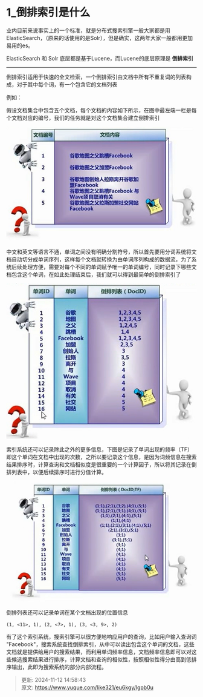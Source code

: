 # 1_倒排索引是什么

业内目前来说事实上的一个标准，就是分布式搜索引擎一般大家都是用ElasticSearch，（原来的话使用的是Solr），但是确实，这两年大家一般都用更加易用的es。



ElasticSearch 和 Solr 底层都是基于Lucene，而Lucene的底层原理是 **倒排索引**

****

倒排索引适用于快速的全文检索，一个倒排索引由文档中所有不重复词的列表构成，对于其中每个词，有一个包含它的文档列表



例如：



假设文档集合中包含五个文档，每个文档的内容如下所示，在图中最左端一栏是每个文档对应的编号，我们的任务就是对这个文档集合建立倒排索引



![1658911397744-6ef181b4-5033-4eba-aa92-6e1701307d7f.png](./img/G_92ZgE31n1I5Bfx/1658911397744-6ef181b4-5033-4eba-aa92-6e1701307d7f-668010.png)



中文和英文等语言不通，单词之间没有明确分割符号，所以首先要用分词系统将文档自动切分成单词序列，这样每个文档就转换为由单词序列构成的数据流，为了系统后续处理方便，需要对每个不同的单词赋予唯一的单词编号，同时记录下哪些文档包含这个单词，在如此处理结束后，我们就可以得到最简单的倒排索引了



![1658911418199-0560530a-5d2d-4cfd-8a63-aabd9f69fe66.png](./img/G_92ZgE31n1I5Bfx/1658911418199-0560530a-5d2d-4cfd-8a63-aabd9f69fe66-416340.png)



索引系统还可以记录除此之外的更多信息，下图是记录了单词出现的频率（TF）即这个单词在文档中出现的次数，之所以要记录这个信息，是因为词频信息在搜索结果排序时，计算查询和文档相似度是很重要的一个计算因子，所以将其记录在倒排列表中，以便后续排序时进行分值计算。



![1658911405506-e8ecc23d-5bae-43fd-ae38-728307aa6fd7.png](./img/G_92ZgE31n1I5Bfx/1658911405506-e8ecc23d-5bae-43fd-ae38-728307aa6fd7-911076.png)



倒排列表还可以记录单词在某个文档出现的位置信息



```plain
(1, <11>, 1), (2, <7>, 1), (3, <3, 9>, 2)
```



有了这个索引系统，搜索引擎可以很方便地响应用户的查询，比如用户输入查询词 "Facebook"，搜索系统查找倒排索引，从中可以读出包含这个单词的文档，这些文档就是提供给用户的搜索结果，而利用单词频率信息，文档频率信息即可以对这些候选搜索结果进行排序，计算文档和查询的相似性，按照相似性得分由高到低排序输出，此即为搜索系统的部分内部流程。



> 更新: 2024-11-12 14:58:43  
> 原文: <https://www.yuque.com/like321/eu6kgy/lgpb0u>